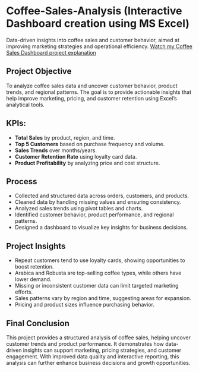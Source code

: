 # Coffee-Sales-Analysis (Interactive Dashboard creation using MS Excel)
Data-driven insights into coffee sales and customer behavior, aimed at improving marketing strategies and operational efficiency.
[Watch my Coffee Sales Dashboard project explanation](https://youtu.be/GYqq81dKPug)

## Project Objective
To analyze coffee sales data and uncover customer behavior, product trends, and regional patterns. The goal is to provide actionable insights that help improve marketing, pricing, and customer retention using Excel’s analytical tools.

## KPIs:
* **Total Sales** by product, region, and time.
* **Top 5 Customers** based on purchase frequency and volume.
* **Sales Trends** over months/years.
* **Customer Retention Rate** using loyalty card data.
* **Product Profitability** by analyzing price and cost structure.

## Process
* Collected and structured data across orders, customers, and products.
* Cleaned data by handling missing values and ensuring consistency.
* Analyzed sales trends using pivot tables and charts.
* Identified customer behavior, product performance, and regional patterns.
* Designed a dashboard to visualize key insights for business decisions.


## Project Insights
* Repeat customers tend to use loyalty cards, showing opportunities to boost retention.
* Arabica and Robusta are top-selling coffee types, while others have lower demand.
* Missing or inconsistent customer data can limit targeted marketing efforts.
* Sales patterns vary by region and time, suggesting areas for expansion.
* Pricing and product sizes influence purchasing behavior.

## Final Conclusion
This project provides a structured analysis of coffee sales, helping uncover customer trends and product performance. It demonstrates how data-driven insights can support marketing, pricing strategies, and customer engagement. With improved data quality and interactive reporting, this analysis can further enhance business decisions and growth opportunities.

